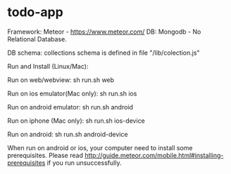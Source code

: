 # todo-app

Framework: Meteor - https://www.meteor.com/
DB: Mongodb - No Relational Database.

DB schema: collections schema is defined in file "/lib/colection.js"

Run and Install (Linux/Mac):

Run on web/webview:
sh run.sh web

Run on ios emulator(Mac only):
sh run.sh ios

Run on android emulator:
sh run.sh android

Run on iphone (Mac only):
sh run.sh ios-device

Run on android:
sh run.sh android-device

When run on android or ios, your computer need to install some prerequisites.
Please read http://guide.meteor.com/mobile.html#installing-prerequisites if you run unsuccessfully.
